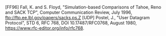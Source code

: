 [FF96] Fall, K. and S. Floyd, "Simulation-based Comparisons of Tahoe, Reno and SACK TCP", Computer Communication Review, July 1996, ftp://ftp.ee.lbl.gov/papers/sacks.ps.Z
[UDP] Postel, J., "User Datagram Protocol", STD 6, RFC 768, DOI 10.17487/RFC0768, August 1980, <https://www.rfc-editor.org/info/rfc768>.